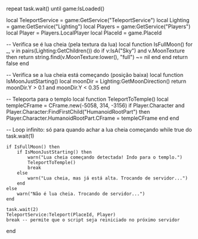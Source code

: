 repeat task.wait() until game:IsLoaded()

local TeleportService = game:GetService("TeleportService")
local Lighting = game:GetService("Lighting")
local Players = game:GetService("Players")
local Player = Players.LocalPlayer
local PlaceId = game.PlaceId

-- Verifica se é lua cheia (pela textura da lua)
local function IsFullMoon()
    for _, v in pairs(Lighting:GetChildren()) do
        if v:IsA("Sky") and v.MoonTexture then
            return string.find(v.MoonTexture:lower(), "full") ~= nil
        end
    end
    return false
end

-- Verifica se a lua cheia está começando (posição baixa)
local function IsMoonJustStarting()
    local moonDir = Lighting:GetMoonDirection()
    return moonDir.Y > 0.1 and moonDir.Y < 0.35
end

-- Teleporta para o templo
local function TeleportToTemple()
    local templeCFrame = CFrame.new(-5058, 314, -3156)
    if Player.Character and Player.Character:FindFirstChild("HumanoidRootPart") then
        Player.Character.HumanoidRootPart.CFrame = templeCFrame
    end
end

-- Loop infinito: só para quando achar a lua cheia começando
while true do
    task.wait(1)
    
    if IsFullMoon() then
        if IsMoonJustStarting() then
            warn("Lua cheia começando detectada! Indo para o templo.")
            TeleportToTemple()
            break
        else
            warn("Lua cheia, mas já está alta. Trocando de servidor...")
        end
    else
        warn("Não é lua cheia. Trocando de servidor...")
    end

    task.wait(2)
    TeleportService:Teleport(PlaceId, Player)
    break -- permite que o script seja reiniciado no próximo servidor
end
